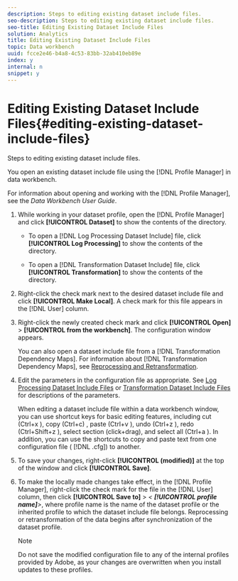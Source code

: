 ```yaml
---
description: Steps to editing existing dataset include files.
seo-description: Steps to editing existing dataset include files.
seo-title: Editing Existing Dataset Include Files
solution: Analytics
title: Editing Existing Dataset Include Files
topic: Data workbench
uuid: fcce2e46-b4a8-4c53-83bb-32ab410eb89e
index: y
internal: n
snippet: y
---
```


# Editing Existing Dataset Include Files{#editing-existing-dataset-include-files}

Steps to editing existing dataset include files.

You open an existing dataset include file using the [!DNL Profile Manager] in data workbench.

For information about opening and working with the [!DNL Profile Manager], see the *Data Workbench User Guide*. 

1. While working in your dataset profile, open the [!DNL Profile Manager] and click **[!UICONTROL Dataset]** to show the contents of the directory.

    * To open a [!DNL Log Processing Dataset Include] file, click **[!UICONTROL Log Processing]** to show the contents of the directory. 
    
    * To open a [!DNL Transformation Dataset Include] file, click **[!UICONTROL Transformation]** to show the contents of the directory.

1. Right-click the check mark next to the desired dataset include file and click **[!UICONTROL Make Local]**. A check mark for this file appears in the [!DNL User] column.
1. Right-click the newly created check mark and click **[!UICONTROL Open]** > **[!UICONTROL from the workbench]**. The configuration window appears.

   You can also open a dataset include file from a [!DNL Transformation Dependency Maps]. For information about [!DNL Transformation Dependency Maps], see [Reprocessing and Retransformation](../../../../home/c-dataset-const-proc/c-reproc-retrans/c-reproc-retrans.md#concept-6d82a173e4ab4111b673e7c2477d0823). 

1. Edit the parameters in the configuration file as appropriate. See [Log Processing Dataset Include Files](../../../../home/c-dataset-const-proc/c-dataset-inc-files/c-types-dataset-inc-files/c-log-proc-dataset-inc-files/c-log-proc-dataset-inc-files.md#concept-999475a22519432e98844622ca95b6ab) or [Transformation Dataset Include Files](../../../../home/c-dataset-const-proc/c-dataset-inc-files/c-types-dataset-inc-files/c-trans-dataset-inc-files.md#concept-c64aa78ed9ce40b8a0f4932c82ff5ace) for descriptions of the parameters.

   When editing a dataset include file within a data workbench window, you can use shortcut keys for basic editing features, including cut (Ctrl+x ), copy (Ctrl+c) , paste (Ctrl+v ), undo (Ctrl+z ), redo (Ctrl+Shift+z ), select section (click+drag), and select all (Ctrl+a ). In addition, you can use the shortcuts to copy and paste text from one configuration file ( [!DNL .cfg]) to another. 

1. To save your changes, right-click **[!UICONTROL (modified)]** at the top of the window and click **[!UICONTROL Save]**.
1. To make the locally made changes take effect, in the [!DNL Profile Manager], right-click the check mark for the file in the [!DNL User] column, then click **[!UICONTROL Save to]** > *< **[!UICONTROL profile name]**>*, where profile name is the name of the dataset profile or the inherited profile to which the dataset include file belongs. Reprocessing or retransformation of the data begins after synchronization of the dataset profile.

   >[!NOTE]
   >
   >Do not save the modified configuration file to any of the internal profiles provided by Adobe, as your changes are overwritten when you install updates to these profiles.

